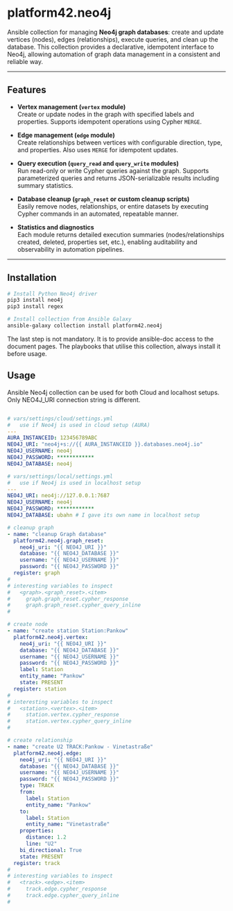 # platform42.neo4j

Ansible collection for managing **Neo4j graph databases**: create and update vertices (nodes), edges (relationships), execute queries, and clean up the database. This collection provides a declarative, idempotent interface to Neo4j, allowing automation of graph data management in a consistent and reliable way.

---

## Features

- **Vertex management (`vertex` module)**  
  Create or update nodes in the graph with specified labels and properties. Supports idempotent operations using Cypher `MERGE`.

- **Edge management (`edge` module)**  
  Create relationships between vertices with configurable direction, type, and properties. Also uses `MERGE` for idempotent updates.

- **Query execution (`query_read` and `query_write` modules)**  
  Run read-only or write Cypher queries against the graph. Supports parameterized queries and returns JSON-serializable results including summary statistics.

- **Database cleanup (`graph_reset` or custom cleanup scripts)**  
  Easily remove nodes, relationships, or entire datasets by executing Cypher commands in an automated, repeatable manner.

- **Statistics and diagnostics**  
  Each module returns detailed execution summaries (nodes/relationships created, deleted, properties set, etc.), enabling auditability and observability in automation pipelines.

---

## Installation

```bash
# Install Python Neo4j driver
pip3 install neo4j
pip3 install regex

# Install collection from Ansible Galaxy
ansible-galaxy collection install platform42.neo4j
```

The last step is not mandatory. 
It is to provide ansible-doc access to the document pages.
The playbooks that utilise this collection, always install it before usage.


## Usage

Ansible Neo4j collection can be used for both Cloud and localhost setups.
Only NEO4J_URI connection string is different.

```yaml

# vars/settings/cloud/settings.yml
#   use if Neo4j is used in cloud setup (AURA)
---
AURA_INSTANCEID: 123456789ABC
NEO4J_URI: "neo4j+s://{{ AURA_INSTANCEID }}.databases.neo4j.io"
NEO4J_USERNAME: neo4j
NEO4J_PASSWORD: ************
NEO4J_DATABASE: neo4j

# vars/settings/local/settings.yml
#   use if Neo4j is used in localhost setup 
---
NEO4J_URI: neo4j://127.0.0.1:7687
NEO4J_USERNAME: neo4j
NEO4J_PASSWORD: ************
NEO4J_DATABASE: ubahn # I gave its own name in localhost setup

# cleanup graph
- name: "cleanup Graph database"
  platform42.neo4j.graph_reset:
    neo4j_uri: "{{ NEO4J_URI }}"
    database: "{{ NEO4J_DATABASE }}"
    username: "{{ NEO4J_USERNAME }}"
    password: "{{ NEO4J_PASSWORD }}"
  register: graph
#
# interesting variables to inspect
#   <graph>.<graph_reset>.<item>
#     graph.graph_reset.cypher_response
#     graph.graph_reset.cypher_query_inline
#

# create node
- name: "create station Station:Pankow"
  platform42.neo4j.vertex:
    neo4j_uri: "{{ NEO4J_URI }}"
    database: "{{ NEO4J_DATABASE }}"
    username: "{{ NEO4J_USERNAME }}"
    password: "{{ NEO4J_PASSWORD }}"
    label: Station
    entity_name: "Pankow"
    state: PRESENT
  register: station
#
# interesting variables to inspect
#   <station>.<vertex>.<item>
#     station.vertex.cypher_response
#     station.vertex.cypher_query_inline
#

# create relationship
- name: "create U2 TRACK:Pankow - Vinetastraße"
  platform42.neo4j.edge:
    neo4j_uri: "{{ NEO4J_URI }}"
    database: "{{ NEO4J_DATABASE }}"
    username: "{{ NEO4J_USERNAME }}"
    password: "{{ NEO4J_PASSWORD }}"
    type: TRACK
    from:
      label: Station
      entity_name: "Pankow"
    to:
      label: Station
      entity_name: "Vinetastraße"
    properties:
      distance: 1.2
      line: "U2"
    bi_directional: True
    state: PRESENT
  register: track
#
# interesting variables to inspect
#   <track>.<edge>.<item>
#     track.edge.cypher_response
#     track.edge.cypher_query_inline
#
```